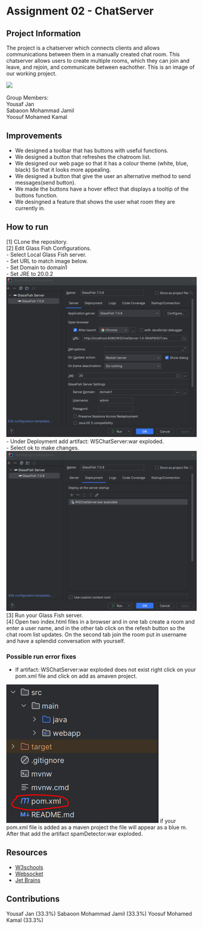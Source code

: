 # Assignment 02 - ChatServer

## Project Information
The project is a chatserver which connects clients and allows communications between them in a manually created chat room. This chatserver allows users to create multiple rooms, which they can join and leave, and rejoin, and communicate between eachother. 
This is an image of our working project.  

<img src="image.png">


Group Members:  
Yousaf Jan  
Sabaoon Mohammad Jamil  
Yoosuf Mohamed Kamal  

## Improvements
- We designed a toolbar that has buttons with useful functions.
- We designed a button that refreshes the chatroom list.
- We designed our web page so that it has a colour theme (white, blue, black) So that it looks more appealing.
- We designed a button that give the user an alternative method to send messages(send button).
- We made the buttons have a hover effect that displays a tooltip of the buttons function.
- We desingned a feature that shows the user what room they are currently in.

## How to run
[1] CLone the repository.  
[2] Edit Glass Fish Configurations.  
    - Select Local Glass Fish server.  
    - Set URL to match image below.  
    - Set Domain to domain1  
    - Set JRE to 20.0.2  
    <img src="image1.png">  
    - Under Deployment add artifact: WSChatServer:war exploded.  
    - Select ok to make changes.  
    <img src="image2.png">  
[3] Run your Glass Fish server.  
[4] Open two index.html files in a browser and in one tab create a room and enter a user name, and in the other tab click on the refesh button so the chat room list updates.  On the second tab join the room put in username and have a splendid conversation with yourself.

### Possible run error fixes
- If artifact: WSChatServer:war exploded does not exist right click on your pom.xml file and click on add as amaven project.  
<img src="image3.png">  
if your pom.xml file is added as a maven project the file will appear as a blue m.  
After that add the artifact spamDetector:war exploded.

## Resources  
- [W3schools](https://www.w3schools.com/)  
- [Websocket](https://jckjaer.dk/2017/06/07/java-websocket-server-in-intellij-idea/)  
- [Jet Brains](https://www.jetbrains.com/)


## Contributions  
Yousaf Jan  (33.3%)
Sabaoon Mohammad Jamil  (33.3%)
Yoosuf Mohamed Kamal  (33.3%)
